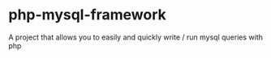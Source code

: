 # php-mysql-framework
A project that allows you to easily and quickly write / run mysql queries with php
